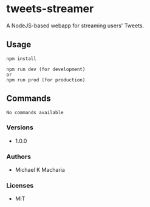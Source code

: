 # tweets-streamer

A NodeJS-based webapp for streaming users' Tweets.

## Usage

```
npm install

npm run dev (for development)
or
npm run prod (for production)
```

## Commands

```
No commands available
```

### Versions

- 1.0.0

### Authors

- Michael K Macharia

### Licenses

- MIT
